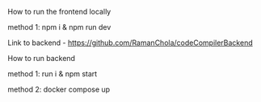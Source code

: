 How to run the frontend locally

method 1:
    npm i & npm run dev

Link to backend - https://github.com/RamanChola/codeCompilerBackend
 
How to run backend

method 1:
    run i & npm start
    
method 2:
    docker compose up
